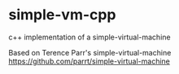 simple-vm-cpp
=============

c++ implementation of a simple-virtual-machine

  Based on Terence Parr's simple-virtual-machine https://github.com/parrt/simple-virtual-machine
